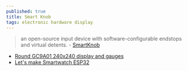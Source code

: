 ```yaml
---
published: true
title: Smart Knob
tags: electronic hardware display
---
```

> an open-source input device with software-configurable endstops and virtual detents. - [SmartKnob](https://github.com/scottbez1/smartknob)

- [Round GC9A01 240x240 display and gauges](https://www.youtube.com/watch?v=y_H7HM0oyoo&list=LL&index=13)
- [Let's make Smartwatch ESP32](https://www.youtube.com/watch?v=XM_6qEAdFnM)